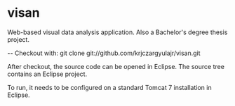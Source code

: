 visan
=====

Web-based visual data analysis application. Also a Bachelor's degree thesis project.

--
Checkout with: git clone git://github.com/krjczargyulajr/visan.git

After checkout, the source code can be opened in Eclipse. The source tree contains an Eclipse project. 

To run, it needs to be configured on a standard Tomcat 7 installation in Eclipse.
